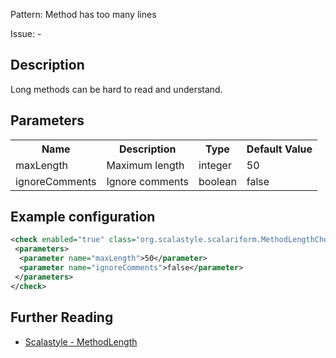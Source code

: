 Pattern: Method has too many lines

Issue: -

## Description

Long methods can be hard to read and understand.

## Parameters
<table><tr><th>Name</th><th>Description</th><th>Type</th><th>Default Value</th></tr><tr><td>maxLength</td>
        <td>Maximum length</td>
        <td>integer</td>
        <td>50</td>
      </tr><tr><td>ignoreComments</td>
        <td>Ignore comments</td>
        <td>boolean</td>
        <td>false</td>
      </tr></table>

## Example configuration

```xml
<check enabled="true" class="org.scalastyle.scalariform.MethodLengthChecker" level="warning">
 <parameters>
  <parameter name="maxLength">50</parameter>
  <parameter name="ignoreComments">false</parameter>
 </parameters>
</check>
```
<a name="org_scalastyle_scalariform_MethodNamesChecker" />

## Further Reading

* [Scalastyle - MethodLength](http://www.scalastyle.org/rules-1.0.0.html#org_scalastyle_scalariform_MethodLengthChecker)